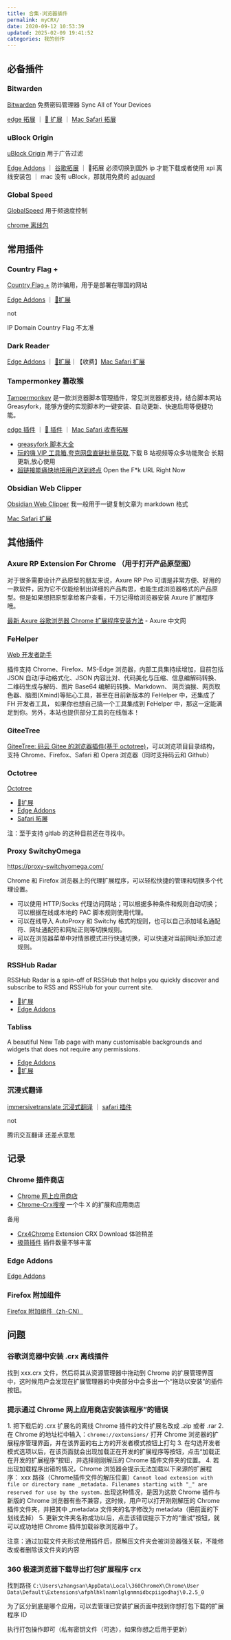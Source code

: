 ```yaml
---
title: 合集-浏览器插件
permalink: myCRX/
date: 2020-09-12 10:53:39
updated: 2025-02-09 19:41:52
categories: 我的创作
---
```


## 必备插件

### Bitwarden

[Bitwarden](https://bitwarden.com/download) 免费密码管理器 Sync All of Your Devices

[edge 拓展](https://microsoftedge.microsoft.com/addons/detail/bitwarden-%E5%85%8D%E8%B4%B9%E5%AF%86%E7%A0%81%E7%AE%A1%E7%90%86%E5%99%A8/jbkfoedolllekgbhcbcoahefnbanhhlh) ｜ [🦊 扩展](https://addons.mozilla.org/zh-CN/firefox/addon/bitwarden-password-manager/) ｜ [Mac Safari 拓展](https://apps.apple.com/cn/app/bitwarden/id1352778147?mt=12)

### uBlock Origin

[uBlock Origin](https://github.com/gorhill/uBlock/releases) 用于广告过滤

[Edge Addons](https://microsoftedge.microsoft.com/addons/detail/ublock-origin/odfafepnkmbhccpbejgmiehpchacaeak) ｜ [谷歌拓展](https://www.cnplugins.com/office/block) ｜ 🦊拓展 必须切换到国外 ip 才能下载或者使用 xpi 离线安装包 ｜ mac 没有 uBlock，那就用免费的 [adguard](https://apps.apple.com/cn/app/adguard-for-safari/id1440147259?mt=12)
<!-- more -->

### Global Speed

[GlobalSpeed](https://github.com/polywock/globalSpeed) 用于频速度控制

[chrome 离线包](https://chrome.zzzmh.cn/info/jpbjcnkcffbooppibceonlgknpkniiff)

## 常用插件

### Country Flag +

[Country Flag +](https://mybrowseraddon.com/flag-plus.html) 防诈骗用，用于是部署在哪国的网站

[Edge Addons](https://microsoftedge.microsoft.com/addons/detail/country-flag-/pjmpopjdnmhbggenigchmnkefkgjjohe) ｜ [🦊扩展](https://addons.mozilla.org/zh-CN/firefox/addon/flag-plus/)

not

IP Domain Country Flag 不太准

### Dark Reader

[Edge Addons](https://microsoftedge.microsoft.com/addons/detail/dark-reader/ifoakfbpdcdoeenechcleahebpibofpc) ｜ [🦊扩展](https://addons.mozilla.org/zh-CN/firefox/addon/darkreader)｜【收费】[Mac Safari 扩展](https://apps.apple.com/cn/app/tampermonkey/id6738342400) 

### Tampermonkey 篡改猴

[Tampermonkey](https://www.tampermonkey.net) 是一款浏览器脚本管理插件，常见浏览器都支持，结合脚本网站 Greasyfork，能够方便的实现脚本旳一键安装、自动更新、快速启用等便捷功能。

[edge 插件](https://microsoftedge.microsoft.com/addons/detail/%E7%AF%A1%E6%94%B9%E7%8C%B4/iikmkjmpaadaobahmlepeloendndfphd?hl=zh-CN) ｜ [🦊 插件](https://addons.mozilla.org/zh-CN/firefox/addon/tampermonkey) ｜ [Mac Safari 收费拓展](https://apps.apple.com/cn/app/tampermonkey/id6738342400)

* [greasyfork 脚本大全](https://greasyfork.org/zh-CN)
* [玩的嗨 VIP 工具箱,夸克网盘直链批量获取](https://greasyfork.org/zh-CN/scripts/384538),下载 B 站视频等众多功能聚合 长期更新,放心使用
* [超链接能痛快地把用户送到终点](https://greasyfork.org/zh-CN/scripts/412612) Open the F*k URL Right Now

### Obsidian Web Clipper

[Obsidian Web Clipper](https://obsidian.md/clipper) 我一般用于一键复制文章为 markdown 格式

[Mac Safari 扩展](https://apps.apple.com/cn/app/obsidian-web-clipper/id6720708363)

## 其他插件

### Axure RP Extension For Chrome （用于打开产品原型图）

对于很多需要设计产品原型的朋友来说，Axure RP Pro 可谓是非常方便、好用的一款软件，因为它不仅能绘制出详细的产品构思，也能生成浏览器格式的产品原型。但是如果想把原型拿给客户查看，千万记得给浏览器安装 Axure 扩展程序哦。

[最新 Axure 谷歌浏览器 Chrome 扩展程序安装方法](https://www.axure.com.cn/79769) - Axure 中文网

### FeHelper

[Web 开发者助手](https://www.baidufe.com/fehelper/index/index.html)

插件支持 Chrome、Firefox、MS-Edge 浏览器，内部工具集持续增加，目前包括 JSON 自动/手动格式化、JSON 内容比对、代码美化与压缩、信息编解码转换、二维码生成与解码、图片 Base64 编解码转换、Markdown、 网页油猴、网页取色器、脑图(Xmind)等贴心工具，甚至在目前新版本的 FeHelper 中，还集成了 FH 开发者工具， 如果你也想自己搞一个工具集成到 FeHelper 中，那这一定能满足到你。另外，本站也提供部分工具的在线版本！

### GiteeTree

[GiteeTree: 码云 Gitee 的浏览器插件(基于 octotree)](https://gitee.com/oschina/GitCodeTree)，可以浏览项目目录结构，支持 Chrome、Firefox、Safari 和 Opera 浏览器（同时支持码云和 Github）

### Octotree

[Octotree](https://www.octotree.io/download)

* [🦊扩展](https://addons.mozilla.org/en-US/firefox/addon/octotree/)
* [Edge Addons](https://microsoftedge.microsoft.com/addons/detail/octotree-github-code-tr/joagmknfcgpikbadjkaikmnhpjadihjg?hl=en-US)
* [Safari 拓展](https://apps.apple.com/us/app/octotree-pro/id1457450145?mt=12)

注：至于支持 gitlab 的这种目前还在寻找中。

### Proxy SwitchyOmega

<https://proxy-switchyomega.com/>

Chrome 和 Firefox 浏览器上的代理扩展程序，可以轻松快捷的管理和切换多个代理设置。

* 可以使用 HTTP/Socks 代理访问网站；可以根据多种条件和规则自动切换；可以根据在线或本地的 PAC 脚本规则使用代理。
* 可以在线导入 AutoProxy 和 Switchy 格式的规则，也可以自己添加域名通配符、网址通配符和网址正则等切换规则。
* 可以在浏览器菜单中对情景模式进行快速切换，可以快速对当前网址添加过滤规则。

### RSSHub Radar

RSSHub Radar is a spin-off of RSSHub that helps you quickly discover and subscribe to RSS and RSSHub for your current site.

* [🦊扩展](https://addons.mozilla.org/zh-CN/firefox/addon/rsshub-radar/)
* [Edge Addons](https://microsoftedge.microsoft.com/addons/detail/rsshub-radar/gangkeiaobmjcjokiofpkfpcobpbmnln)

### Tabliss

A beautiful New Tab page with many customisable backgrounds and widgets that does not require any permissions.

* [Edge Addons](https://microsoftedge.microsoft.com/addons/detail/tabliss-a-beautiful-new/lklaendlmlfkaabeleddanafeinnenih)
* [🦊扩展](https://addons.mozilla.org/zh-CN/firefox/addon/tabliss)

### 沉浸式翻译

[immersivetranslate 沉浸式翻译](https://immersivetranslate.com/docs/installation/) ｜ [safari 插件](https://apps.apple.com/cn/app/%E6%B2%89%E6%B5%B8%E5%BC%8F%E7%BF%BB%E8%AF%91safari%E6%89%A9%E5%B1%95/id6447957425)

not

腾讯交互翻译 还差点意思

## 记录

### Chrome 插件商店

* [Chrome 网上应用商店](https://chrome.google.com)
* [Chrome-Crx搜搜](https://www.crxsoso.com/webstore/category/extensions) 一个牛 X 的扩展和应用商店

备用

* [Crx4Chrome](https://www.crx4chrome.com/) Extension CRX Download 体验稍差
* [极简插件](https://chrome.zzzmh.cn/) 插件数量不够丰富

### Edge Addons

[Edge Addons](https://microsoftedge.microsoft.com/addons/Microsoft-Edge-Extensions-Home)

### Firefox 附加组件

[Firefox 附加组件（zh-CN）](https://addons.mozilla.org/zh-CN/firefox/)

## 问题

### 谷歌浏览器中安装 .crx 离线插件

找到 xxx.crx 文件，然后将其从资源管理器中拖动到 Chrome 的扩展管理界面中，这时候用户会发现在扩展管理器的中央部分中会多出一个“拖动以安装”的插件按钮。

### 提示通过 Chrome 网上应用商店安装该程序”的错误

1\. 把下载后的 .crx 扩展名的离线 Chrome 插件的文件扩展名改成 .zip 或者 .rar
2\. 在 Chrome 的地址栏中输入：`chrome://extensions/` 打开 Chrome 浏览器的扩展程序管理界面，并在该界面的右上方的开发者模式按钮上打勾
3\. 在勾选开发者模式选项以后，在该页面就会出现加载正在开发的扩展程序等按钮，点击“加载正在开发的扩展程序”按钮，并选择刚刚解压的 Chrome 插件文件夹的位置。
4\. 若出现加载程序出错的情况，Chrome 浏览器会提示无法加载以下来源的扩展程序： xxx 路径（Chrome插件文件的解压位置）`Cannot load extension with file or directory name _metadata. Filenames starting with "_" are reserved for use by the system.`
出现这种情况，是因为这款 Chrome 插件与新版的 Chrome 浏览器有些不兼容，这时候，用户可以打开刚刚解压的 Chrome 插件文件夹，并把其中 _metadata 文件夹的名字修改为 metadata（把前面的下划线去掉）
5\. 更新文件夹名称成功以后，点击该错误提示下方的“重试”按钮，就可以成功地把 Chrome 插件加载谷歌浏览器中了。

注意：通过加载文件夹形式使用插件后，原解压文件夹会被浏览器强关联，不能修改或者删除该文件夹的内容

### 360 极速浏览器下载导出打包扩展程序 crx

找到路径 `C:\Users\zhangsan\AppData\Local\360ChromeX\Chrome\User Data\Default\Extensions\afphlhklnamnlglgnmnidbcpiigodhaj\0.2.5_0`

为了区分到底是哪个应用，可以去管理已安装扩展页面中找到你想打包下载的扩展程序 ID

执行打包操作即可（私有密钥文件（可选），如果你想之后用于更新）
